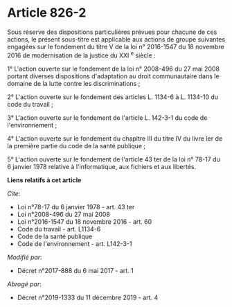 # Article 826-2

Sous réserve des dispositions particulières prévues pour chacune de ces actions, le présent sous-titre est applicable aux
actions de groupe suivantes engagées sur le fondement du titre V de la loi n° 2016-1547 du 18 novembre 2016 de modernisation
de la justice du XXI
  <sup>e</sup> siècle :

1° L'action ouverte sur le fondement de la loi n° 2008-496 du 27 mai 2008 portant diverses dispositions d'adaptation au droit
communautaire dans le domaine de la lutte contre les discriminations ;

2° L'action ouverte sur le fondement des articles L. 1134-6 à L. 1134-10 du code du travail ;

3° L'action ouverte sur le fondement de l'article L. 142-3-1 du code de l'environnement ;

4° L'action ouverte sur le fondement du chapitre III du titre IV du livre Ier de la première partie du code de la santé
publique ;

5° L'action ouverte sur le fondement de l'article 43 ter de la loi n° 78-17 du 6 janvier 1978 relative à l'informatique, aux
fichiers et aux libertés.

**Liens relatifs à cet article**

_Cite_:

  - Loi n°78-17 du 6 janvier 1978 - art. 43 ter
  - Loi n°2008-496 du 27 mai 2008
  - Loi n°2016-1547 du 18 novembre 2016 - art. 60
  - Code du travail - art. L1134-6
  - Code de la santé publique
  - Code de l'environnement - art. L142-3-1

_Modifié par_:

  - Décret n°2017-888 du 6 mai 2017 - art. 1

_Abrogé par_:

  - Décret n°2019-1333 du 11 décembre 2019 - art. 4
